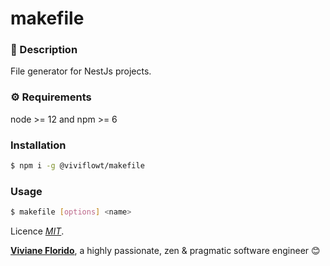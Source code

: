 # makefile

### 📄 Description

File generator for NestJs projects.

### ⚙️ Requirements

node >= 12 and npm >= 6

### Installation

```bash
$ npm i -g @viviflowt/makefile
```

### Usage

```bash
$ makefile [options] <name>
```

Licence _[MIT](https://opensource.org/licenses/MIT)_.

[github-image]: https://img.shields.io/badge/GitHub-100000?style=for-the-badge&logo=github&logoColor=white

**[Viviane Florido](https://ph7.me)**, a highly passionate, zen &amp; pragmatic software engineer 😊

